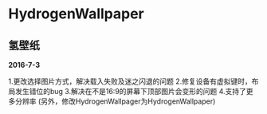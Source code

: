 # HydrogenWallpaper
## 氢壁纸 ##

**2016-7-3**
    
1.更改选择图片方式，解决载入失败及迷之闪退的问题
2.修复设备有虚拟键时，布局发生错位的bug
3.解决在不是16:9的屏幕下顶部图片会变形的问题
4.支持了更多分辨率
(另外，修改HydrogenWallpager为HydrogenWallpaper)



